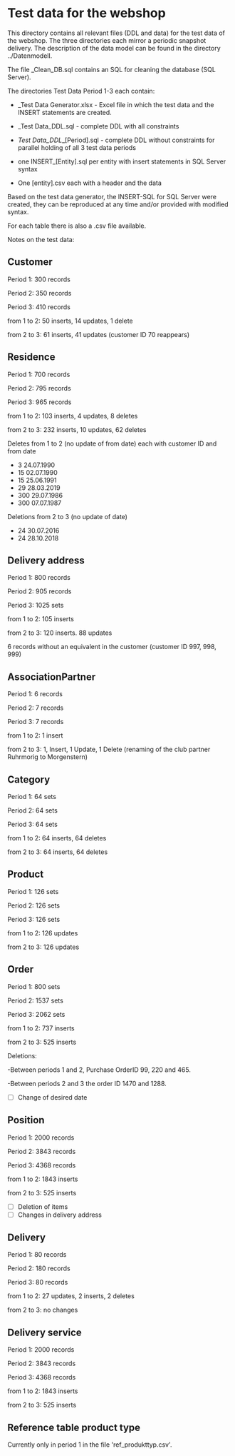 # Test data for the webshop

This directory contains all relevant files (DDL and data) for the test data of the webshop. The three directories each mirror a periodic snapshot delivery. The description of the data model can be found in the directory ../Datenmodell.

The file _Clean_DB.sql contains an SQL for cleaning the database (SQL Server).

The directories Test Data Period 1-3 each contain:

- _Test Data Generator.xlsx - Excel file in which the test data and the INSERT statements are created.

- _Test Data_DDL.sql - complete DDL with all constraints
- _Test Data_DDL__[Period].sql - complete DDL without constraints for parallel holding of all 3 test data periods
- one INSERT_[Entity].sql per entity with insert statements in SQL Server syntax
- One [entity].csv each with a header and the data

Based on the test data generator, the INSERT-SQL for SQL Server were created, they can be reproduced at any time and/or provided with modified syntax.

For each table there is also a .csv file available.

Notes on the test data:

## Customer
Period 1: 300 records

Period 2: 350 records

Period 3: 410 records

from 1 to 2: 50 inserts, 14 updates, 1 delete

from 2 to 3: 61 inserts, 41 updates (customer ID 70 reappears)

## Residence
Period 1: 700 records

Period 2: 795 records

Period 3: 965 records

from 1 to 2: 103 inserts, 4 updates, 8 deletes

from 2 to 3: 232 inserts, 10 updates, 62 deletes

Deletes from 1 to 2 (no update of from date) each with customer ID and from date

- 3 24.07.1990
- 15 02.07.1990
- 15 25.06.1991
- 29 28.03.2019
- 300 29.07.1986
- 300 07.07.1987

Deletions from 2 to 3 (no update of date)

- 24 30.07.2016
- 24 28.10.2018


## Delivery address
Period 1: 800 records

Period 2: 905 records

Period 3: 1025 sets

from 1 to 2: 105 inserts

from 2 to 3: 120 inserts. 88 updates

6 records without an equivalent in the customer (customer ID 997, 998, 999)

## AssociationPartner
Period 1: 6 records

Period 2: 7 records

Period 3: 7 records

from 1 to 2: 1 insert

from 2 to 3: 1, Insert, 1 Update, 1 Delete (renaming of the club partner Ruhrmorig to Morgenstern)

## Category
Period 1: 64 sets

Period 2: 64 sets

Period 3: 64 sets

from 1 to 2: 64 inserts, 64 deletes

from 2 to 3: 64 inserts, 64 deletes

## Product
Period 1: 126 sets

Period 2: 126 sets

Period 3: 126 sets

from 1 to 2: 126 updates

from 2 to 3: 126 updates

## Order
Period 1: 800 sets

Period 2: 1537 sets

Period 3: 2062 sets

from 1 to 2: 737 inserts

from 2 to 3: 525 inserts

Deletions:

-Between periods 1 and 2, Purchase OrderID 99, 220 and 465.

-Between periods 2 and 3 the order ID 1470 and 1288.

- [ ] Change of desired date

## Position
Period 1: 2000 records

Period 2: 3843 records

Period 3: 4368 records

from 1 to 2: 1843 inserts

from 2 to 3: 525 inserts

- [ ] Deletion of items
- [ ] Changes in delivery address

## Delivery
Period 1: 80 records

Period 2: 180 records

Period 3: 80 records

from 1 to 2: 27 updates, 2 inserts, 2 deletes

from 2 to 3: no changes

## Delivery service
Period 1: 2000 records

Period 2: 3843 records

Period 3: 4368 records

from 1 to 2: 1843 inserts

from 2 to 3: 525 inserts



## Reference table product type

Currently only in period 1 in the file 'ref_produkttyp.csv'.
